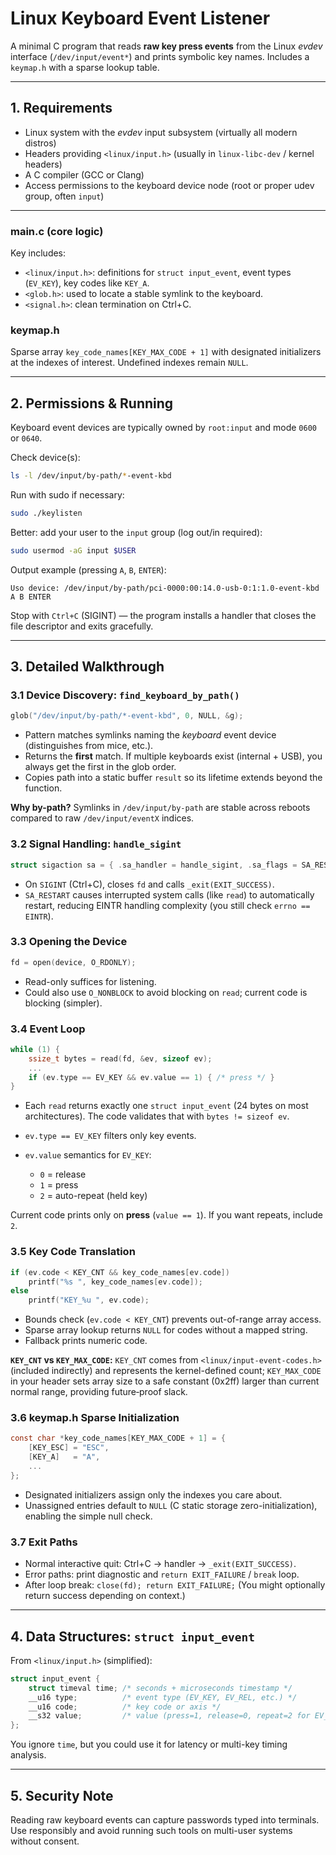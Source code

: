 # Linux Keyboard Event Listener

A minimal C program that reads **raw key press events** from the Linux *evdev* interface (`/dev/input/event*`) and prints symbolic key names. Includes a `keymap.h` with a sparse lookup table.

---

## 1. Requirements

* Linux system with the *evdev* input subsystem (virtually all modern distros)
* Headers providing `<linux/input.h>` (usually in `linux-libc-dev` / kernel headers)
* A C compiler (GCC or Clang)
* Access permissions to the keyboard device node (root or proper udev group, often `input`)

---


### main.c (core logic)

Key includes:

* `<linux/input.h>`: definitions for `struct input_event`, event types (`EV_KEY`), key codes like `KEY_A`.
* `<glob.h>`: used to locate a stable symlink to the keyboard.
* `<signal.h>`: clean termination on Ctrl+C.

### keymap.h

Sparse array `key_code_names[KEY_MAX_CODE + 1]` with designated initializers at the indexes of interest. Undefined indexes remain `NULL`.

---

## 2. Permissions & Running

Keyboard event devices are typically owned by `root:input` and mode `0600` or `0640`.

Check device(s):

```bash
ls -l /dev/input/by-path/*-event-kbd
```

Run with sudo if necessary:

```bash
sudo ./keylisten
```

Better: add your user to the `input` group (log out/in required):

```bash
sudo usermod -aG input $USER
```

Output example (pressing `A`, `B`, `ENTER`):

```
Uso device: /dev/input/by-path/pci-0000:00:14.0-usb-0:1:1.0-event-kbd
A B ENTER
```


Stop with `Ctrl+C` (SIGINT) — the program installs a handler that closes the file descriptor and exits gracefully.

---

## 3. Detailed Walkthrough

### 3.1 Device Discovery: `find_keyboard_by_path()`

```c
glob("/dev/input/by-path/*-event-kbd", 0, NULL, &g);
```

* Pattern matches symlinks naming the *keyboard* event device (distinguishes from mice, etc.).
* Returns the **first** match. If multiple keyboards exist (internal + USB), you always get the first in the glob order.
* Copies path into a static buffer `result` so its lifetime extends beyond the function.

**Why by-path?** Symlinks in `/dev/input/by-path` are stable across reboots compared to raw `/dev/input/eventX` indices.

### 3.2 Signal Handling: `handle_sigint`

```c
struct sigaction sa = { .sa_handler = handle_sigint, .sa_flags = SA_RESTART };
```

* On `SIGINT` (Ctrl+C), closes `fd` and calls `_exit(EXIT_SUCCESS)`.
* `SA_RESTART` causes interrupted system calls (like `read`) to automatically restart, reducing EINTR handling complexity (you still check `errno == EINTR`).

### 3.3 Opening the Device

```c
fd = open(device, O_RDONLY);
```

* Read-only suffices for listening.
* Could also use `O_NONBLOCK` to avoid blocking on `read`; current code is blocking (simpler).

### 3.4 Event Loop

```c
while (1) {
    ssize_t bytes = read(fd, &ev, sizeof ev);
    ...
    if (ev.type == EV_KEY && ev.value == 1) { /* press */ }
}
```

* Each `read` returns exactly one `struct input_event` (24 bytes on most architectures). The code validates that with `bytes != sizeof ev`.
* `ev.type == EV_KEY` filters only key events.
* `ev.value` semantics for `EV_KEY`:

  * `0` = release
  * `1` = press
  * `2` = auto-repeat (held key)

Current code prints only on **press** (`value == 1`). If you want repeats, include `2`.

### 3.5 Key Code Translation

```c
if (ev.code < KEY_CNT && key_code_names[ev.code])
    printf("%s ", key_code_names[ev.code]);
else
    printf("KEY_%u ", ev.code);
```

* Bounds check (`ev.code < KEY_CNT`) prevents out-of-range array access.
* Sparse array lookup returns `NULL` for codes without a mapped string.
* Fallback prints numeric code.

**`KEY_CNT` vs `KEY_MAX_CODE`:** `KEY_CNT` comes from `<linux/input-event-codes.h>` (included indirectly) and represents the kernel-defined count; `KEY_MAX_CODE` in your header sets array size to a safe constant (0x2ff) larger than current normal range, providing future‑proof slack.

### 3.6 keymap.h Sparse Initialization

```c
const char *key_code_names[KEY_MAX_CODE + 1] = {
    [KEY_ESC] = "ESC",
    [KEY_A]   = "A",
    ...
};
```

* Designated initializers assign only the indexes you care about.
* Unassigned entries default to `NULL` (C static storage zero-initialization), enabling the simple null check.

### 3.7 Exit Paths

* Normal interactive quit: Ctrl+C → handler → `_exit(EXIT_SUCCESS)`.
* Error paths: print diagnostic and `return EXIT_FAILURE` / `break` loop.
* After loop break: `close(fd); return EXIT_FAILURE;` (You might optionally return success depending on context.)

---

## 4. Data Structures: `struct input_event`

From `<linux/input.h>` (simplified):

```c
struct input_event {
    struct timeval time; /* seconds + microseconds timestamp */
    __u16 type;          /* event type (EV_KEY, EV_REL, etc.) */
    __u16 code;          /* key code or axis */
    __s32 value;         /* value (press=1, release=0, repeat=2 for EV_KEY) */
};
```

You ignore `time`, but you could use it for latency or multi-key timing analysis.

---
## 5. Security Note

Reading raw keyboard events can capture passwords typed into terminals. Use responsibly and avoid running such tools on multi-user systems without consent.
